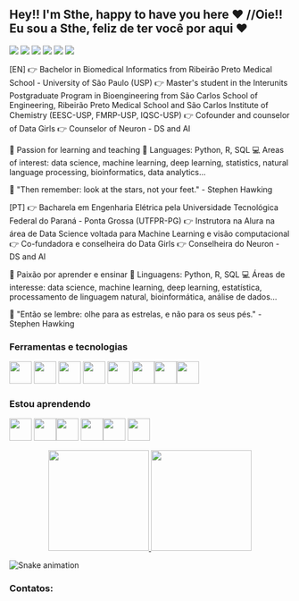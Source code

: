 ## Hey!! I'm Sthe, happy to have you here ♥ //Oie!! Eu sou a Sthe, feliz de ter você por aqui ♥

<div>
<a href="https://www.youtube.com/channel/UCtM2Fsn4X0eP-gTrOCv6zww" target="_blank"><img src="https://noticon-static.tammolo.com/dgggcrkxq/image/upload/v1567002882/noticon/ctn6kpoyyaawcggjqmfj.png" target="_blank"></a>
<a href="https://www.instagram.com/sthemonica/" target="_blank"><img src="https://noticon-static.tammolo.com/dgggcrkxq/image/upload/v1567008788/noticon/bqjhb6xvljt9viccy6lh.png" target="_blank"></a>
<a href="https://www.twitch.tv/sthemonica" target="_blank"><img src="https://img.shields.io/badge/Twitch-9146FF?style=for-the-badge&logo=twitch&logoColor=white" target="_blank"></a>
<a href = "mailto:smpremebida@gmail.com"><img src="https://noticon-static.tammolo.com/dgggcrkxq/image/upload/v1567061475/noticon/tnz5tvci1qdslmibbp14.png" target="_blank"></a>
<a href="https://www.linkedin.com/in/sthefanie-monica/" target="_blank"><img src="https://noticon-static.tammolo.com/dgggcrkxq/image/upload/v1577931228/noticon/m7laxwx6s1m5thit9ldj.png" target="_blank"></a>   
<a href="https://sthemonica.notion.site/Portfolio-Sthefanie-2775f56f27da43c78eab06337e898ec2" target="_blank"><img src="https://noticon-static.tammolo.com/dgggcrkxq/image/upload/v1570106347/noticon/hx52ypkqqdzjdvd8iaid.svg" target="_blank"></a>
</div>


[EN]
👉 Bachelor in Biomedical Informatics from Ribeirão Preto Medical School - University of São Paulo (USP)
👉 Master's student in the Interunits Postgraduate Program in Bioengineering from São Carlos School of Engineering, Ribeirão Preto Medical School and São Carlos Institute of Chemistry (EESC-USP, FMRP-USP, IQSC-USP)
👉 Cofounder and counselor of Data Girls
👉 Counselor of Neuron - DS and AI

🧠 Passion for learning and teaching
👅 Languages: Python, R, SQL
💻 Areas of interest: data science, machine learning, deep learning, statistics, natural language processing, bioinformatics, data analytics...

💭 "Then remember: look at the stars, not your feet." - Stephen Hawking



[PT]
👉 Bacharela em Engenharia Elétrica pela Universidade Tecnológica Federal do Paraná - Ponta Grossa (UTFPR-PG)
👉 Instrutora na Alura na área de Data Science voltada para Machine Learning e  visão computacional 
👉 Co-fundadora e conselheira do Data Girls
👉 Conselheira do Neuron - DS and AI

🧠 Paixão por aprender e ensinar
👅 Linguagens: Python, R, SQL
💻 Áreas de interesse: data science, machine learning, deep learning, estatística, processamento de linguagem natural, bioinformática, análise de dados...

💭 "Então se lembre: olhe para as estrelas, e não para os seus pés." - Stephen Hawking


### Ferramentas e tecnologias
<img src="https://cdn.jsdelivr.net/gh/devicons/devicon/icons/vscode/vscode-original.svg" width="40" height="40"/> <img src="https://cdn.jsdelivr.net/gh/devicons/devicon/icons/jupyter/jupyter-original-wordmark.svg" width="40" height="40"/> <img src="https://cdn.jsdelivr.net/gh/devicons/devicon/icons/python/python-original.svg" width="40" height="40"/> <img src="https://cdn.jsdelivr.net/gh/devicons/devicon/icons/pandas/pandas-original.svg" width="40" height="40"/>
<img src="https://cdn.jsdelivr.net/gh/devicons/devicon/icons/pycharm/pycharm-original.svg"  width="40" height="40"/> <img src="https://cdn.jsdelivr.net/gh/devicons/devicon/icons/numpy/numpy-original.svg" width="40" height="40"/><img src="https://cdn.jsdelivr.net/gh/devicons/devicon/icons/tensorflow/tensorflow-original.svg" width="40" height="40"/><img src="https://cdn.jsdelivr.net/gh/devicons/devicon/icons/matlab/matlab-original.svg" width="40" height="40"/> 

### Estou aprendendo
<img src="https://cdn.jsdelivr.net/gh/devicons/devicon/icons/git/git-original.svg" width="40" height="40"/> <img src="https://cdn.jsdelivr.net/gh/devicons/devicon/icons/github/github-original.svg" width="40" height="40"/><img src="https://cdn.jsdelivr.net/gh/devicons/devicon/icons/markdown/markdown-original.svg" width="40" height="40"/> 
<img src="https://cdn.jsdelivr.net/gh/devicons/devicon/icons/postgresql/postgresql-original.svg" width="40" height="40"/><img src="https://cdn.jsdelivr.net/gh/devicons/devicon/icons/mysql/mysql-original.svg" width="40" height="40"/> <img src="https://cdn.jsdelivr.net/gh/devicons/devicon/icons/mongodb/mongodb-original.svg" width="40" height="40"/>


<div align="center">
<a href="https://github.com/sthemonica">
<img height="180em" src="https://github-readme-stats.vercel.app/api?username=sthemonica&show_icons=true&theme=dracula&include_all_commits=true&count_private=true"/>
<img height="180em" src="https://github-readme-stats.vercel.app/api/top-langs/?username=sthemonica&layout=compact&langs_count=7&theme=dracula"/>
 </a>
</div>

  
![Snake animation](https://github.com/sthemonica/sthemonica/blob/output/github-contribution-grid-snake.svg)
  
### Contatos:

